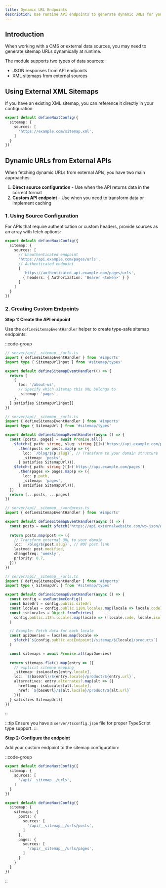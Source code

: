 ```yaml
---
title: Dynamic URL Endpoints
description: Use runtime API endpoints to generate dynamic URLs for your sitemap.
---
```


## Introduction

When working with a CMS or external data sources, you may need to generate sitemap URLs dynamically at runtime.

The module supports two types of data sources:
- JSON responses from API endpoints
- XML sitemaps from external sources

## Using External XML Sitemaps

If you have an existing XML sitemap, you can reference it directly in your configuration:

```ts [nuxt.config.ts]
export default defineNuxtConfig({
  sitemap: {
    sources: [
      'https://example.com/sitemap.xml',
    ]
  }
})
```

## Dynamic URLs from External APIs

When fetching dynamic URLs from external APIs, you have two main approaches:

1. **Direct source configuration** - Use when the API returns data in the correct format
2. **Custom API endpoint** - Use when you need to transform data or implement caching

### 1. Using Source Configuration

For APIs that require authentication or custom headers, provide sources as an array with fetch options:

```ts [nuxt.config.ts]
export default defineNuxtConfig({
  sitemap: {
    sources: [
      // Unauthenticated endpoint
      'https://api.example.com/pages/urls',
      // Authenticated endpoint
      [
        'https://authenticated-api.example.com/pages/urls',
        { headers: { Authorization: 'Bearer <token>' } }
      ]
    ]
  }
})
```

### 2. Creating Custom Endpoints

**Step 1: Create the API endpoint**

Use the `defineSitemapEventHandler` helper to create type-safe sitemap endpoints:

::code-group

```ts [Simple]
// server/api/__sitemap__/urls.ts
import { defineSitemapEventHandler } from '#imports'
import type { SitemapUrlInput } from '#sitemap/types'

export default defineSitemapEventHandler(() => {
  return [
    {
      loc: '/about-us',
      // Specify which sitemap this URL belongs to
      _sitemap: 'pages',
    },
  ] satisfies SitemapUrlInput[]
})
```

```ts [Multiple Sitemaps]
// server/api/__sitemap__/urls.ts
import { defineSitemapEventHandler } from '#imports'
import type { SitemapUrl } from '#sitemap/types'

export default defineSitemapEventHandler(async () => {
  const [posts, pages] = await Promise.all([
    $fetch<{ path: string, slug: string }[]>('https://api.example.com/posts')
      .then(posts => posts.map(p => ({
        loc: `/blog/${p.slug}`, // Transform to your domain structure
        _sitemap: 'posts',
      } satisfies SitemapUrl))),
    $fetch<{ path: string }[]>('https://api.example.com/pages')
      .then(pages => pages.map(p => ({
        loc: p.path,
        _sitemap: 'pages',
      } satisfies SitemapUrl))),
  ])
  return [...posts, ...pages]
})
```

```ts [WordPress Example]
// server/api/__sitemap__/wordpress.ts
import { defineSitemapEventHandler } from '#imports'

export default defineSitemapEventHandler(async () => {
  const posts = await $fetch('https://api.externalwebsite.com/wp-json/wp/v2/posts')
  
  return posts.map(post => ({
    // Transform external URL to your domain
    loc: `/blog/${post.slug}`, // NOT post.link
    lastmod: post.modified,
    changefreq: 'weekly',
    priority: 0.7,
  }))
})
```

```ts [Dynamic i18n]
// server/api/__sitemap__/urls.ts
import { defineSitemapEventHandler } from '#imports'
import type { SitemapUrl } from '#sitemap/types'

export default defineSitemapEventHandler(async () => {
  const config = useRuntimeConfig()
  const baseUrl = config.public.siteUrl
  const locales = config.public.i18n.locales.map(locale => locale.code)
  const isoLocales = Object.fromEntries(
    config.public.i18n.locales.map(locale => ([locale.code, locale.iso]))
  )

  // Example: Fetch data for each locale
  const apiQueries = locales.map(locale => 
    $fetch(`${config.public.apiEndpoint}/sitemap/${locale}/products`)
  )

  const sitemaps = await Promise.all(apiQueries)
  
  return sitemaps.flat().map(entry => ({
    // explicit sitemap mapping
    _sitemap: isoLocales[entry.locale],
    loc: `${baseUrl}/${entry.locale}/product/${entry.url}`,
    alternatives: entry.alternates?.map(alt => ({
      hreflang: isoLocales[alt.locale],
      href: `${baseUrl}/${alt.locale}/product/${alt.url}`
    }))
  } satisfies SitemapUrl))
})
```

::

:::tip
Ensure you have a `server/tsconfig.json` file for proper TypeScript type support.
:::

**Step 2: Configure the endpoint**

Add your custom endpoint to the sitemap configuration:

::code-group

```ts [Single Sitemap]
export default defineNuxtConfig({
  sitemap: {
    sources: [
      '/api/__sitemap__/urls',
    ]
  }
})
```

```ts [Multiple Sitemaps]
export default defineNuxtConfig({
  sitemap: {
    sitemaps: {
      posts: {
        sources: [
          '/api/__sitemap__/urls/posts',
        ]
      },
      pages: {
        sources: [
          '/api/__sitemap__/urls/pages',
        ]
      }
    }
  }
})
```

::
